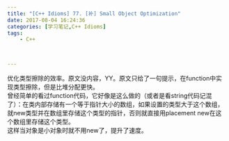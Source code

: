 ```yaml
---
title: "[C++ Idioms] 77. [补] Small Object Optimization"
date: 2017-08-04 16:24:36
categories: [学习笔记,C++ Idioms]
tags:
    - C++



---
```

优化类型擦除的效率。<!--more-->原文没内容，YY。原文只给了一句提示，在function中实现类型擦除，但是比堆分配更快。  
曾经简单的看过function代码，它好像是这么做的（或者是看string代码记混了）：在类内部存储有一个等于指针大小的数组，如果设置的类型大于这个数组，就new类型并在数组里存储这个类型的指针，否则就直接用placement new在这个数组里存储这个类型。  
这样当对象是小对象时就不用new了，提升了速度。